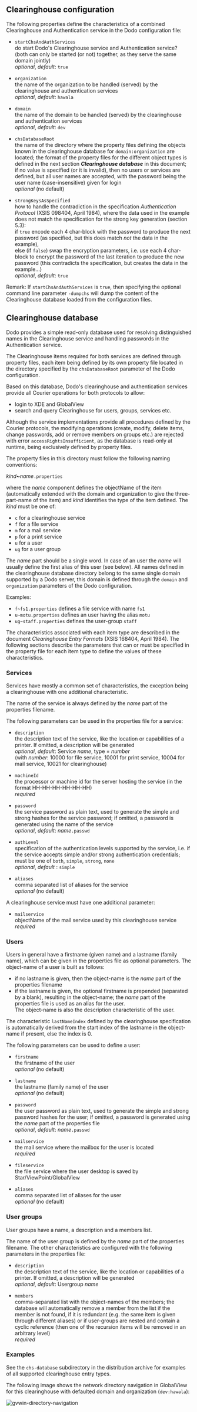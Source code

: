 ## Clearinghouse configuration

The following properties define the characteristics of a combined Clearinghouse
and Authentication service in the Dodo configuration file:

- `startChsAndAuthServices`    
do start Dodo's Clearinghouse service and Authentication service? (both can only
be started (or not) together, as they serve the same domain jointly)    
_optional_, _default_: `true`

- `organization`    
the name of the organization to be handled (served) by the clearinghouse and
authentication services    
_optional_, _default_: `hawala`

- `domain`    
the name of the domain to be handled (served) by the clearinghouse and
authentication services    
_optional_, _default_: `dev`

- `chsDatabaseRoot`    
the name of the directory where the property files defining the objects known
in the clearinghouse database for `domain:organization` are located;
the format of the property files for the different object types is defined
in the next section **_Clearinghouse database_** in this document;    
if no value is specified (or it is invalid), then no users or services are
defined, but all user names are accepted, with the password being the user name
(case-insensitive) given for login    
_optional_ (no default)

- `strongKeysAsSpecified`    
how to handle the contradiction in the specification _Authentication Protocol_
(XSIS 098404, April 1984), where the data used in the example does not match the
specification for the strong key generation (section 5.3):    
if `true` encode each 4 char-block with the password to produce the next password
(as specified, but this does match <i>not</i> the data in the example),    
else (if `false`) swap the encryption parameters, i.e. use each 4 char-block to
encrypt the password of the last iteration to produce the new password (this
contradicts the specification, but creates the data in the example...)    
_optional_, _default_: `true`

Remark: If `startChsAndAuthServices` is `true`, then specifying the optional command
line parameter `-dumpchs` will dump the content of the Clearinghouse database loaded
from the configuration files.


## Clearinghouse database

Dodo provides a simple read-only database used for resolving distinguished names
in the Clearinghouse service and handling passwords in the Authentication service.

The Clearinghouse items required for both services are defined through
property files, each item being defined by its own property file located in the
directory specified by the `chsDatabaseRoot` parameter of the Dodo configuration.

Based on this database, Dodo's clearinghouse and authentication services provide
all Courier operations for both protocols to allow:
- login to XDE and GlobalView
- search and query Clearinghouse for users, groups, services etc. 

Although the service implementations provide all procedures defined by the Courier
protocols, the modifying operations (create, modify, delete items, change passwords, add
or remove members on groups etc.) are rejected with error `accessRightsInsufficient`,
as the database is read-only at runtime, being exclusively defined by property files. 

The property files in this directory must follow the following naming conventions:

_kind_**~**_name_`.properties`

where the _name_ component defines the objectName of the item (automatically extended with
the domain and organization to give the three-part-name of the item) and _kind_ identifies
the type of the item defined. The _kind_ must be one of:
- `c` for a clearinghouse service
- `f` for a file service
- `m` for a mail service
- `p` for a print service
- `u` for a user
- `ug` for a user group

The _name_ part should be a single word. In case of an user the _name_ will usually
define the first alias of this user (see below). All names defined in the clearinghouse
database directory belong to the same single domain supported by a Dodo server, this
domain is defined through the `domain` and `organization` parameters of the
Dodo configuration.


Examples:
- `f~fs1.properties` defines a file service with name `fs1`
- `u~motu.properties` defines an user having the alias `motu`
- `ug~staff.properties` defines the user-group `staff`

The characteristics associated with each item type are described in the document
_Clearinghouse Entry Formats_ (XSIS 168404, April 1984). The following sections
describe the parameters that can or must be specified in the property file for
each item type to define the values of these characteristics.

### Services

Services have mostly a common set of characteristics, the exception being a clearinghouse
with one additional characteristic.

The name of the service is always defined by the _name_ part of the properties filename.

The following parameters can be used in the properties file for a service:

- `description`    
the description text of the service, like the location or capabilities of a printer. If
omitted, a description will be generated    
_optional_, _default_: Service _name_, type = _number_    
(with _number_: 10000 for file service, 10001 for print service, 10004 for mail service, 10021 for clearinghouse)

- `machineId`    
the processor or machine id for the server hosting the service (in the format
HH-HH-HH-HH-HH-HH)    
_required_

- `password`    
the service password as plain text, used to generate the simple and strong hashes
for the service password; if omitted, a password is generated using the name of
the service   
_optional_, _default_: _name_`.passwd`

- `authLevel`    
specification of the authentication levels supported by the service, i.e. if the
service accepts simple and/or strong authentication credentials; must be one of
`both`, `simple`, `strong`, `none`    
_optional_, _default_ : `simple`

- `aliases`    
comma separated list of aliases for the service    
_optional_ (no default)

A clearinghouse service must have one additional parameter:

- `mailservice`    
objectName of the mail service used by this clearinghouse service    
_required_

### Users

Users in general have a firstname (given name) and a lastname (family name), which can
be given in the properties file as optional parameters. The object-name of a user is
built as follows:
- if no lastname is given, then the object-name is the _name_ part of the properties filename
- if the lastname is given, the optional firstname is prepended (separated by a blank),
resulting in the object-name; the _name_ part of the properties file is used as an alias
for the user.    
The object-name is also the description characteristic of the user.

The characteristic `lastNameIndex` defined by the clearinghouse specification is
automatically derived from the start index of the lastname in the object-name if present,
else the index is 0.

The following parameters can be used to define a user:

- `firstname`    
the firstname of the user    
_optional_ (no default)

- `lastname`    
the lastname (family name) of the user    
_optional_ (no default)

- `password`    
the user password as plain text, used to generate the simple and strong password hashes
for the user; if omitted, a password is generated using the _name_ part of
the properties file   
_optional_, _default_: _name_`.passwd`

- `mailservice`    
the mail service where the mailbox for the user is located    
_required_

- `fileservice`    
the file service where the user desktop is saved by Star/ViewPoint/GlobalView

- `aliases`    
comma separated list of aliases for the user    
_optional_ (no default)

### User groups

User groups have a name, a description and a members list. 

The name of the user group is defined by the _name_ part of the properties filename. The other
characteristics are configured with the following parameters in the properties file:

- `description`    
the description text of the service, like the location or capabilities of a printer. If
omitted, a description will be generated    
_optional_, _default_: Usergroup _name_

- `members`    
comma-separated list with the object-names of the members; the database will automatically remove a member
from the list if the member is not found, if it is redundant (e.g. the same item is given through
different aliases) or if user-groups are nested and contain a cyclic reference (then one of the
recursion items will be removed in an arbitrary level)     
_required_


### Examples

See the `chs-database` subdirectory in the distribution archive for examples
of all supported clearinghouse entry types.

The following image shows the network directory navigation in GlobalView for this
clearinghouse with defaulted domain and organization (`dev:hawala`):

![gvwin-directory-navigation](gvwin-directory.png)
